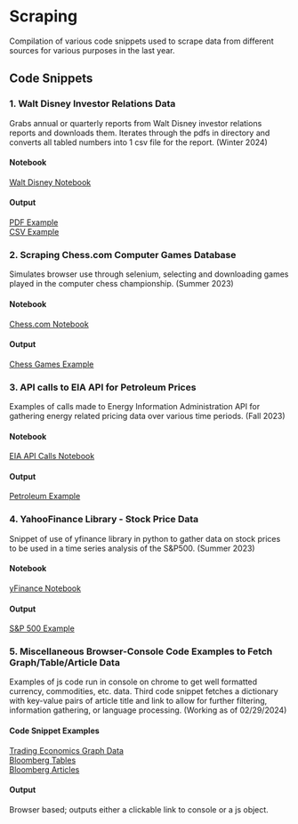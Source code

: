 # Scraping

Compilation of various code snippets used to scrape data from different sources for various purposes in the last year. 

## Code Snippets

### 1. Walt Disney Investor Relations Data

Grabs annual or quarterly reports from Walt Disney investor relations reports and downloads them. Iterates through the pdfs in directory and converts all tabled numbers into 1 csv file for the report. (Winter 2024)

#### Notebook
[Walt Disney Notebook](waltDisney.ipynb)

#### Output
[PDF Example](outputs/2023-Annual-Report.pdf) \
[CSV Example](outputs/2023-Annual-Report.csv)

### 2. Scraping Chess.com Computer Games Database

Simulates browser use through selenium, selecting and downloading games played in the computer chess championship. (Summer 2023)

#### Notebook
[Chess.com Notebook](scrapingCompChess.ipynb)

#### Output
[Chess Games Example](outputs/chessGames.pgn)

### 3. API calls to EIA API for Petroleum Prices

Examples of calls made to Energy Information Administration API for gathering energy related pricing data over various time periods. (Fall 2023)

#### Notebook
[EIA API Calls Notebook](EIA_API_Interaction.ipynb)

#### Output
[Petroleum Example](outputs/petroleumOutput.json)

### 4. YahooFinance Library - Stock Price Data

Snippet of use of yfinance library in python to gather data on stock prices to be used in a time series analysis of the S&P500. (Summer 2023)

#### Notebook 
[yFinance Notebook](yfinancelibrary.ipynb)

#### Output
[S&P 500 Example](outputs/s_and_p_data.csv)

### 5. Miscellaneous Browser-Console Code Examples to Fetch Graph/Table/Article Data

Examples of js code run in console on chrome to get well formatted currency, commodities, etc. data. Third code snippet fetches a dictionary with key-value pairs of article title and link to allow for further filtering, information gathering, or language processing. (Working as of 02/29/2024)

#### Code Snippet Examples
[Trading Economics Graph Data](BrowserBased/highchars.js) \
[Bloomberg Tables](BrowserBased/bloombergTableDataAny.js) \
[Bloomberg Articles](BrowserBased/bloombergArticle.js)

#### Output
Browser based; outputs either a clickable link to console or a js object.



